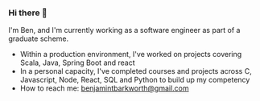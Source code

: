 ### Hi there 👋
I'm Ben, and I'm currently working as a software engineer as part of a graduate scheme.

- Within a production environment, I've worked on projects covering Scala, Java, Spring Boot and react
- In a personal capacity, I've completed courses and projects across C, Javascript, Node, React, SQL and Python to build up my competency
- How to reach me: benjamintbarkworth@gmail.com

